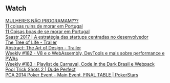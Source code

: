 ## Watch

[MULHERES NÃO PROGRAMAM???][1]  
[11 coisas ruins de morar em Portugal][2]  
[11 Coisas boas de se morar em Portugal][3]  
[Saastr 2017 | A estratégia das startups centradas no desenvolvedor][4]  
[The Tree of Life - Trailer][5]  
[Abstract: The Art of Design - Trailer][6]  
[Weekly #182 - V8 e o WebAssembly, DevTools e mais sobre performance e PWAs][7]  
[Weekly #183 - Playlist de Carnaval, Code In the Dark Brasil e Webpack][8]  
[Pool Trick Shots 2 | Dude Perfect][9]  
[PCA 2014 Poker Event - Main Event, FINAL TABLE | PokerStars][10]  

[1]: https://www.youtube.com/watch?v=aqeer0KItZk
[2]: https://www.youtube.com/watch?v=FeMHSx8ATrE
[3]: https://www.youtube.com/watch?v=Q69bOM5U46U
[4]: https://www.youtube.com/watch?time_continue=100&v=xBs0gqjhlbk
[5]: http://www.imdb.com/title/tt0478304/
[6]: https://www.youtube.com/watch?v=IEDaZv7TNW0
[7]: https://www.youtube.com/watch?v=f82eqd_YSYI
[8]: https://www.youtube.com/watch?v=u1JJ3aoCYnQ&ct=t%28BrazilJS_Weekly_468_9_2013%29
[9]: https://www.youtube.com/watch?v=ofyyJWHnEPM
[10]: https://www.youtube.com/watch?v=6trk56cXPrg
